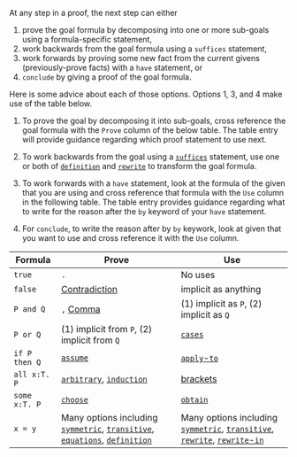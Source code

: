 At any step in a proof, the next step can either
1. prove the goal formula by decomposing into one or more sub-goals
   using a formula-specific statement,
2. work backwards from the goal formula using a `suffices` statement,
3. work forwards by proving some new fact from the current givens (previously-prove facts)
  with a `have` statement, or
4. `conclude` by giving a proof of the goal formula.

Here is some advice about each of those options. Options 1, 3, and 4
make use of the table below.

1. To prove the goal by decomposing it into sub-goals, cross reference
  the goal formula with the `Prove` column of the below table. The
  table entry will provide guidance regarding which proof statement to
  use next.

2. To work backwards from the goal using a
  [`suffices`](./Reference.md#suffices) statement, use one or both of
  [`definition`](./Reference.md#definition) and
  [`rewrite`](./Reference.md#rewrite) to transform the goal formula.

3. To work forwards with a `have` statement, look at the formula of
  the given that you are using and cross reference that formula with
  the `Use` column in the following table. The table entry provides
  guidance regarding what to write for the reason after the `by`
  keyword of your `have` statement.

4. For `conclude`, to write the reason after by `by` keywork, look at
  given that you want to use and cross reference it with the `Use`
  column.



| Formula        |  Prove        | Use      |
| -------------- | ------------- | -------- |
| `true`         | `.`           | No uses  |
| `false`        | [Contradiction](./Reference.md#contradiction) | implicit as anything |
| `P and Q`      |  `,` [Comma](./Reference.md#comma-conjunction-and-introduction) | (1) implicit as `P`, (2) implicit as `Q` |
| `P or Q`      | (1) implicit from `P`, (2) implicit from `Q` | [`cases`](./Reference.md#cases-disjunction-elimination) |
| `if P then Q` | [`assume`](./Reference.md#assume) | [`apply`-`to`](./Reference.md#apply-to-proof-modus-ponens) |
| `all x:T. P`  | [`arbitrary`](./Reference.md#arbitrary-forall-introduction), [`induction`](./Reference.md#induction) | [brackets](./Reference.md#instantiation-proof) |
| `some x:T. P` | [`choose`](./Reference.md#choose-exists-introduction) | [`obtain`](./Reference.md#obtain-exists-elimination) |
| `x = y`    | Many options including [`symmetric`](./Reference.md#symmetric-proof), [`transitive`](./Reference.md#transitive-proof), [`equations`](./Reference.md#equations), [`definition`](./Reference.md#definition-proof) | Many options including [`symmetric`](./Reference.md#symmetric-proof), [`transitive`](./Reference.md#transitive-proof), [`rewrite`](./Reference.md#rewrite-proof), [`rewrite`-`in`](./Reference.md#rewrite-in-proof) |


